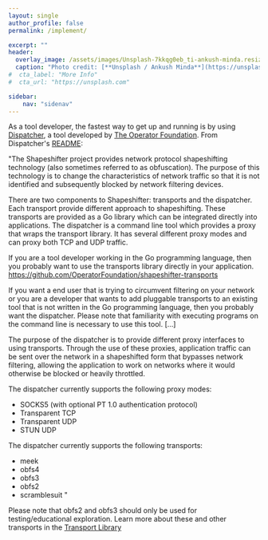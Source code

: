 ```yaml
---
layout: single
author_profile: false
permalink: /implement/

excerpt: ""
header:
  overlay_image: /assets/images/Unsplash-7kkqg0eb_ti-ankush-minda.resized.jpg
  caption: "Photo credit: [**Unsplash / Ankush Minda**](https://unsplash.com/@an_ku_sh)"
#  cta_label: "More Info"
#  cta_url: "https://unsplash.com"

sidebar:
    nav: "sidenav"
---
```


As a tool developer, the fastest way to get up and running is by using [Dispatcher](https://github.com/OperatorFoundation/shapeshifter-dispatcher
), a tool developed by [The Operator Foundation](https://operatorfoundation.org/).  From Dispatcher's [README](https://github.com/OperatorFoundation/shapeshifter-dispatcher/blob/master/README.md):

"The Shapeshifter project provides network protocol shapeshifting technology (also sometimes referred to as obfuscation). The purpose of this technology is to change the characteristics of network traffic so that it is not identified and subsequently blocked by network filtering devices.

There are two components to Shapeshifter: transports and the dispatcher. Each transport provide different approach to shapeshifting. These transports are provided as a Go library which can be integrated directly into applications. The dispatcher is a command line tool which provides a proxy that wraps the transport library. It has several different proxy modes and can proxy both TCP and UDP traffic.

If you are a tool developer working in the Go programming language, then you probably want to use the transports library directly in your application. https://github.com/OperatorFoundation/shapeshifter-transports

If you want a end user that is trying to circumvent filtering on your network or you are a developer that wants to add pluggable transports to an existing tool that is not written in the Go programming language, then you probably want the dispatcher. Please note that familiarity with executing programs on the command line is necessary to use this tool. […] 

The purpose of the dispatcher is to provide different proxy interfaces to using transports. Through the use of these proxies, application traffic can be sent over the network in a shapeshifted form that bypasses network filtering, allowing the application to work on networks where it would otherwise be blocked or heavily throttled.

The dispatcher currently supports the following proxy modes:

* SOCKS5 (with optional PT 1.0 authentication protocol)
* Transparent TCP
* Transparent UDP
* STUN UDP

The dispatcher currently supports the following transports:

* meek
* obfs4
* obfs3
* obfs2
* scramblesuit
"

Please note that obfs2 and obfs3 should only be used for testing/educational exploration. Learn more about these and other transports in the [Transport Library](/transports/)



